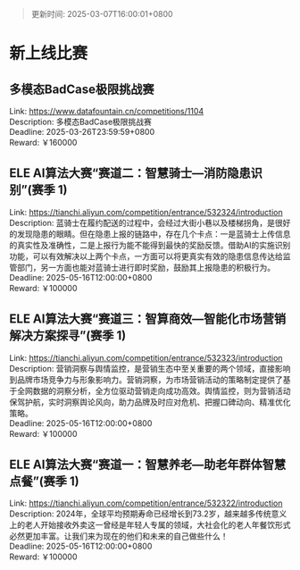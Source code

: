 > 更新时间: 2025-03-07T16:00:01+0800 

# 新上线比赛


## 多模态BadCase极限挑战赛
Link: https://www.datafountain.cn/competitions/1104  
Description: 多模态BadCase极限挑战赛  
Deadline: 2025-03-26T23:59:59+0800  
Reward: ￥160000  

## ELE AI算法大赛“赛道二：智慧骑士—消防隐患识别”(赛季 1)
Link: https://tianchi.aliyun.com/competition/entrance/532324/introduction  
Description: 蓝骑士在履约配送的过程中，会经过大街小巷以及楼梯拐角，是很好的发现隐患的眼睛。但在隐患上报的链路中，存在几个卡点：一是蓝骑士上传信息的真实性及准确性，二是上报行为能不能得到最快的奖励反馈。借助AI的实施识别功能，可以有效解决以上两个卡点，一方面可以将更真实有效的隐患信息传达给监管部门，另一方面也能对蓝骑士进行即时奖励，鼓励其上报隐患的积极行为。  
Deadline: 2025-05-16T12:00:00+0800  
Reward: ￥100000  

## ELE AI算法大赛“赛道三：智算商效—智能化市场营销解决方案探寻”(赛季 1)
Link: https://tianchi.aliyun.com/competition/entrance/532323/introduction  
Description: 营销洞察与舆情监控，是营销生态中至关重要的两个领域，直接影响到品牌市场竞争力与形象影响力。营销洞察，为市场营销活动的策略制定提供了基于全网数据的洞察分析，全方位驱动营销走向成功高效。舆情监控，则为营销活动保驾护航，实时洞察舆论风向，助力品牌及时应对危机、把握口碑动向、精准优化策略。  
Deadline: 2025-05-16T12:00:00+0800  
Reward: ￥100000  

## ELE AI算法大赛“赛道一：智慧养老—助老年群体智慧点餐”(赛季 1)
Link: https://tianchi.aliyun.com/competition/entrance/532322/introduction  
Description: 2024年，全球平均预期寿命已经增长到73.2岁，越来越多传统意义上的老人开始接收外卖这一曾经是年轻人专属的领域，大社会化的老人年餐饮形式必然更加丰富。让我们来为现在的他们和未来的自己做些什么！  
Deadline: 2025-05-16T12:00:00+0800  
Reward: ￥100000  

